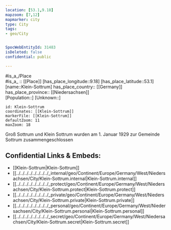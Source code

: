 ```yaml
---
location: [53.1,9.18] 
mapzoom: [7,12] 
mapmarker: city 
type: City
tags:
- geo/City


SpocWebEntityId: 31483
isDeleted: false
confidential: public

---
```

#is_a_/Place  
#is_a_ :: [[Place]] 
[has_place_longitude::9.18] 
[has_place_latitude::53.1] 
[name::Klein-Sottrum] 
has_place_country:: [[Germany]]  
has_place_province:: [[Niedersachsen]]  
[Population::] 
[Unknown::] 


```leaflet
id: Klein-Sottrum
coordinates: [[Klein-Sottrum]] 
markerFile: [[Klein-Sottrum]] 
defaultZoom: 11 
maxZoom: 18
```

Groß Sottrum und Klein Sottrum wurden am 1. Januar 1929 zur Gemeinde Sottrum zusammengeschlossen


## Confidential Links & Embeds: 
- [[Klein-Sottrum|Klein-Sottrum]]  
- [[../../../../../../../../_internal/geo/Continent/Europe/Germany/West/Niedersachsen/City/Klein-Sottrum.internal|Klein-Sottrum.internal]] 
- [[../../../../../../../../_protect/geo/Continent/Europe/Germany/West/Niedersachsen/City/Klein-Sottrum.protect|Klein-Sottrum.protect]] 
- [[../../../../../../../../_private/geo/Continent/Europe/Germany/West/Niedersachsen/City/Klein-Sottrum.private|Klein-Sottrum.private]] 
- [[../../../../../../../../_personal/geo/Continent/Europe/Germany/West/Niedersachsen/City/Klein-Sottrum.personal|Klein-Sottrum.personal]] 
- [[../../../../../../../../_secret/geo/Continent/Europe/Germany/West/Niedersachsen/City/Klein-Sottrum.secret|Klein-Sottrum.secret]] 
